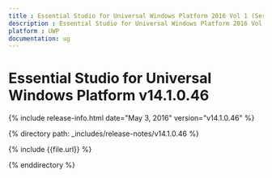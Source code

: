 ```yaml
---
title : Essential Studio for Universal Windows Platform 2016 Vol 1 (Service Pack 1) Release Notes
description : Essential Studio for Universal Windows Platform 2016 Vol 1 (Service Pack 1) Release Notes
platform : UWP
documentation: ug
---
```


# Essential Studio for Universal Windows Platform v14.1.0.46

{% include release-info.html date="May 3, 2016" version="v14.1.0.46" %} 

{% directory path: _includes/release-notes/v14.1.0.46 %}

{% include {{file.url}} %}

{% enddirectory %}